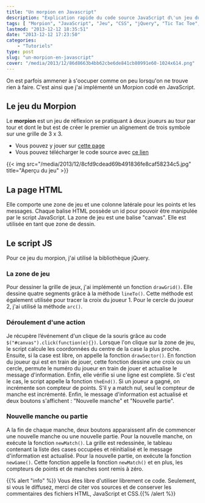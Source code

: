 ```yaml
---
title: "Un morpion en Javascript"
description: "Explication rapide du code source JavaScript d\'un jeu du morpion. Ce code source est aussi téléchargeable en suivant ce lien."
tags: [ "Morpion", "JavaScript", "Jeu", "CSS", "jQuery", "Tic Tac Toe", "HTML" ]
lastmod: "2013-12-12 18:35:51"
date: "2013-12-12 17:23:50"
categories:
    - "Tutoriels"
type: post
slug: "un-morpion-en-javascript"
cover: "/media/2013/12/86d8663b4bb62cbe6de841cb80991e60-1024x614.png"
---
```


On est parfois ammener à s'oocuper comme on peu lorsqu'on ne trouve rien à faire. C'est ainsi que j'ai implémenté un Morpion codé en JavaScript.

<!--more-->

## Le jeu du Morpion

Le **morpion** est un jeu de réflexion se pratiquant à deux joueurs au tour par tour et dont le but est de créer le premier un alignement de trois symbole sur une grille de 3 x 3.

- Vous pouvez y jouer sur [cette page](/media/2013/12/8cfd9cdead69b491836fe8caf58234c5/)
- Vous pouvez télécharger le code source avec [ce lien](/media/2013/12/8cfd9cdead69b491836fe8caf58234c5.zip)

{{< img src="/media/2013/12/8cfd9cdead69b491836fe8caf58234c5.jpg" title="Aperçu du jeu" >}}

## La page HTML

Elle comporte une zone de jeu et une colonne latérale pour les points et les messages. Chaque balise HTML possède un id pour pouvoir être manipulée par le script JavaScript. La zone de jeu est une balise "canvas". Elle est utilisée en tant que zone de dessin.

## Le script JS

Pour ce jeu du morpion, j'ai utilisé la bibliothèque jQuery.

### La zone de jeu

Pour dessiner la grille de jeux, j'ai implémenté un fonction `drawGrid()`. Elle dessine quatre segments grâce à la méthode `lineTo()`. Cette méthode est également utilisée pour tracer la croix du joueur 1. Pour le cercle du joueur 2, j'ai utilisé la méthode `arc()`.

### Déroulement d'une action

Je récupère l’événement d'un clique de la souris grâce au code `$("#canvas").click(function(e){})`. Lorsque l'on clique sur la zone de jeu, le script calcule les coordonnées du centre de la case la plus proche. Ensuite, si la case est libre, on appelle la fonction `drawSector()`. En fonction du joueur qui est en train de jouer, cette fonction dessine une croix ou un cercle, permute le numéro du joueur en train de jouer et actualise le message d'information. Enfin, elle vérifie si une ligne est complète. Si c'est le cas, le script appelle la fonction `theEnd()`. Si un joueur a gagné, on incrémente son compteur de points. S'il y a match nul, seul le compteur de manche est incrémenté. Enfin, le message d'information est actualisé et deux boutons s'affichent : "Nouvelle manche" et "Nouvelle partie".

### Nouvelle manche ou partie

A la fin de chaque manche, deux boutons apparaissent afin de commencer une nouvelle manche ou une nouvelle partie. Pour la nouvelle manche, on exécute la fonction `newMatch()`. La grille est redessinée, le tableau contenant la liste des cases occupées et réinitialisé et le message d'information est actualisé. Pour la nouvelle partie, on exécute la fonction `newGame()`. Cette fonction appelle la fonction `newMatch()` et en plus, les compteurs de points et de manches sont remis à zéro.

{{% alert "info" %}}<i class="fa fa-info-circle"></i> Vous êtes libre d'utiliser librement ce code. Seulement, si vous le diffusez, merci de citer vos sources et de conserver les commentaires des fichiers HTML, JavaScript et CSS.{{% /alert %}}
